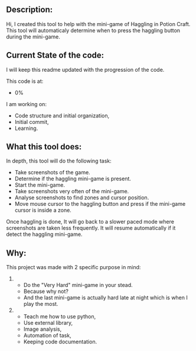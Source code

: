 ## Description:

Hi,
I created this tool to help with the mini-game of Haggling in Potion Craft.
This tool will automaticaly determine when to press the haggling button during the mini-game.

## Current State of the code:

I will keep this readme updated with the progression of the code.

This code is at: 
+ 0%

I am working on:
+ Code structure and initial organization,
+ Initial commit,
+ Learning.

## What this tool does:

In depth, this tool will do the following task:
+ Take screenshots of the game.
+ Determine if the haggling mini-game is present.
+ Start the mini-game.
+ Take screenshots very often of the mini-game.
+ Analyse screenshots to find zones and cursor position.
+ Move mouse cursor to the haggling button and press if the mini-game cursor is inside a zone.


Once haggling is done, It will go back to a slower paced mode where screenshots are taken less frequently.
It will resume automatically if it detect the haggling mini-game.

## Why:

This project was made with 2 specific purpose in mind:
1.  - Do the "Very Hard" mini-game in your stead.
    - Because why not? 
    - And the last mini-game is actually hard late at night which is when I play the most.

2.  - Teach me how to use python, 
    - Use external library,
    - Image analysis, 
    - Automation of task,
    - Keeping code documentation.
